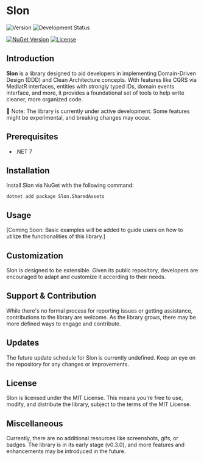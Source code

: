 ﻿# Slon

![Version](https://img.shields.io/badge/version-0.3.0-blue)
![Development Status](https://img.shields.io/badge/status-under%20development-orange)

[![NuGet Version](https://img.shields.io/nuget/v/Slon.SharedAssets.png)](https://www.nuget.org/packages/Slon.SharedAssets/)
[![License](https://img.shields.io/badge/license-MIT-blue.svg)](LICENSE)

## Introduction

**Slon** is a library designed to aid developers in implementing Domain-Driven Design (DDD) and Clean Architecture concepts. With features like CQRS via MediatR interfaces, entities with strongly typed IDs, domain events interface, and more, it provides a foundational set of tools to help write cleaner, more organized code.

🚧 Note: The library is currently under active development. Some features might be experimental, and breaking changes may occur.

## Prerequisites

- .NET 7

## Installation

Install Slon via NuGet with the following command:
```
dotnet add package Slon.SharedAssets
```

## Usage

[Coming Soon: Basic examples will be added to guide users on how to utilize the functionalities of this library.]

## Customization

Slon is designed to be extensible. Given its public repository, developers are encouraged to adapt and customize it according to their needs.

## Support & Contribution

While there's no formal process for reporting issues or getting assistance, contributions to the library are welcome. As the library grows, there may be more defined ways to engage and contribute.

## Updates

The future update schedule for Slon is currently undefined. Keep an eye on the repository for any changes or improvements.

## License

Slon is licensed under the MIT License. This means you're free to use, modify, and distribute the library, subject to the terms of the MIT License.

## Miscellaneous

Currently, there are no additional resources like screenshots, gifs, or badges. The library is in its early stage (v0.3.0), and more features and enhancements may be introduced in the future.
